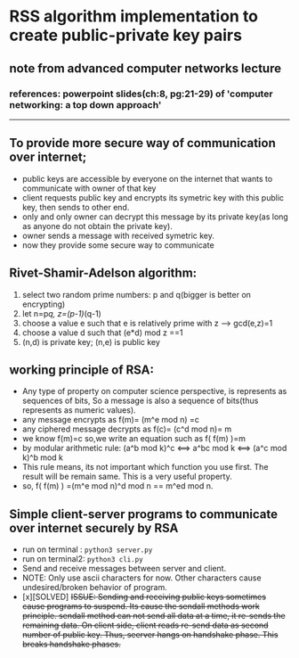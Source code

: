 # RSS algorithm implementation to create public-private key pairs
## note from advanced computer networks lecture
### references: powerpoint slides(ch:8, pg:21-29) of 'computer networking: a top down approach' 
***
## To provide more secure way of communication over internet;
- public keys are accessible by everyone on the internet that wants to communicate with owner of that key
- client requests public key and encrypts its symetric key with this public key, then sends to other end.
- only and only owner can decrypt this message by its private key(as long as anyone do not obtain the private key).
- owner sends a message with received symetric key.
- now they provide some secure way to communicate

## Rivet-Shamir-Adelson algorithm:
  1. select two random prime numbers: p and q(bigger is better on encrypting)
  2. let n=p*q, z=(p-1)*(q-1)
  3. choose a value e such that e is relatively prime with z --> gcd(e,z)=1
  4. choose a value d such that (e*d) mod z ==1
  5. (n,d) is private key; (n,e) is public key

## working principle of RSA:
  * Any type of property on computer science perspective, is represents as sequences of bits, So a message is also a sequence of bits(thus represents as numeric values).
  * any message encrypts as f(m)= (m^e mod n) =c
  * any ciphered message decrypts as f(c)= (c^d mod n)= m
  * we know f(m)=c so,we write an equation such as f( f(m) )=m
  * by modular arithmetic rule: (a^b mod k)^c <==> a^bc mod k <==> (a^c mod k)^b mod k
  * This rule means, its not important which function you use first. The result will be remain same. This is a very useful property.
  * so, f( f(m) ) =(m^e mod n)^d mod n == m^ed mod n.

## Simple client-server programs to communicate over internet securely by RSA
  * run on terminal : `python3 server.py`
  * run on terminal2: `python3 cli.py`
  * Send and receive messages between server and client.
  * NOTE: Only use ascii characters for now. Other characters cause undesired/broken behavior of program.
  * [x][SOLVED] ~~ISSUE: Sending and receiving public keys sometimes cause programs to suspend. Its cause the sendall methods work principle. sendall method can not send all data at a time, it re-sends the remaining data. On client side, client reads re-send data as second number of public key. Thus, seerver hangs on handshake phase. This breaks handshake phases.~~
